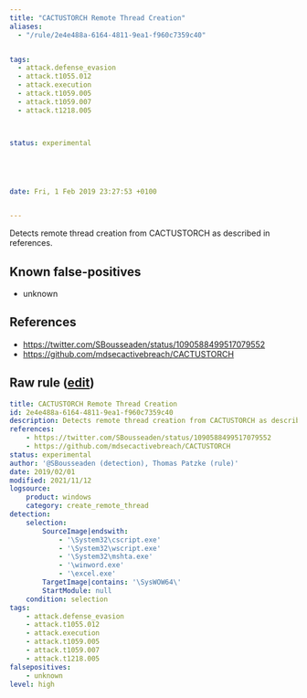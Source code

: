 ```yaml
---
title: "CACTUSTORCH Remote Thread Creation"
aliases:
  - "/rule/2e4e488a-6164-4811-9ea1-f960c7359c40"


tags:
  - attack.defense_evasion
  - attack.t1055.012
  - attack.execution
  - attack.t1059.005
  - attack.t1059.007
  - attack.t1218.005



status: experimental





date: Fri, 1 Feb 2019 23:27:53 +0100


---
```


Detects remote thread creation from CACTUSTORCH as described in references.

<!--more-->


## Known false-positives

* unknown



## References

* https://twitter.com/SBousseaden/status/1090588499517079552
* https://github.com/mdsecactivebreach/CACTUSTORCH


## Raw rule ([edit](https://github.com/SigmaHQ/sigma/edit/master/rules/windows/create_remote_thread/sysmon_cactustorch.yml))
```yaml
title: CACTUSTORCH Remote Thread Creation
id: 2e4e488a-6164-4811-9ea1-f960c7359c40
description: Detects remote thread creation from CACTUSTORCH as described in references.
references:
    - https://twitter.com/SBousseaden/status/1090588499517079552
    - https://github.com/mdsecactivebreach/CACTUSTORCH
status: experimental
author: '@SBousseaden (detection), Thomas Patzke (rule)'
date: 2019/02/01
modified: 2021/11/12
logsource:
    product: windows
    category: create_remote_thread
detection:
    selection:
        SourceImage|endswith:
            - '\System32\cscript.exe'
            - '\System32\wscript.exe'
            - '\System32\mshta.exe'
            - '\winword.exe'
            - '\excel.exe'
        TargetImage|contains: '\SysWOW64\'
        StartModule: null
    condition: selection
tags:
    - attack.defense_evasion
    - attack.t1055.012
    - attack.execution
    - attack.t1059.005
    - attack.t1059.007
    - attack.t1218.005
falsepositives:
    - unknown
level: high

```

